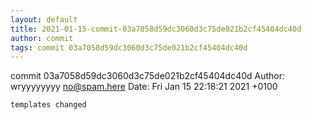 ```yaml
---
layout: default
title: 2021-01-15-commit-03a7058d59dc3060d3c75de021b2cf45404dc40d
author: commit
tags: commit 03a7058d59dc3060d3c75de021b2cf45404dc40d
---
```


commit 03a7058d59dc3060d3c75de021b2cf45404dc40d
Author: wryyyyyyyy <no@spam.here>
Date:   Fri Jan 15 22:18:21 2021 +0100

    templates changed
